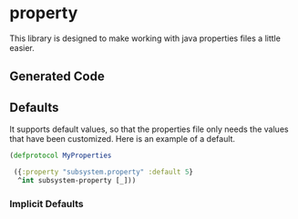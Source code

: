 # property

This library is designed to make working with java properties files a little easier.

## Generated Code

## Defaults
It supports default values, so that the properties file only needs the values that have been customized. Here is an example of a default.

```clojure
(defprotocol MyProperties

 ({:property "subsystem.property" :default 5}
  ^int subsystem-property [_]))
```

### Implicit Defaults

